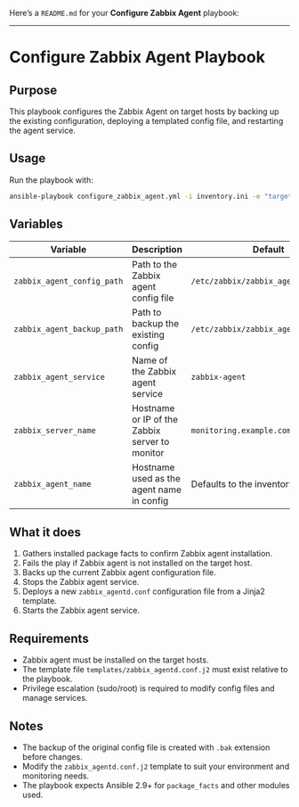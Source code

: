 Here’s a `README.md` for your **Configure Zabbix Agent** playbook:

---

# Configure Zabbix Agent Playbook

## Purpose

This playbook configures the Zabbix Agent on target hosts by backing up the existing configuration, deploying a templated config file, and restarting the agent service.

## Usage

Run the playbook with:

```bash
ansible-playbook configure_zabbix_agent.yml -i inventory.ini -e "target=your_target_group zabbix_server_name=monitoring.example.com"
```

## Variables

| Variable                   | Description                                    | Default                              |
| -------------------------- | ---------------------------------------------- | ------------------------------------ |
| `zabbix_agent_config_path` | Path to the Zabbix agent config file           | `/etc/zabbix/zabbix_agentd.conf`     |
| `zabbix_agent_backup_path` | Path to backup the existing config             | `/etc/zabbix/zabbix_agentd.conf.bak` |
| `zabbix_agent_service`     | Name of the Zabbix agent service               | `zabbix-agent`                       |
| `zabbix_server_name`       | Hostname or IP of the Zabbix server to monitor | `monitoring.example.com`             |
| `zabbix_agent_name`        | Hostname used as the agent name in config      | Defaults to the inventory hostname   |

## What it does

1. Gathers installed package facts to confirm Zabbix agent installation.
2. Fails the play if Zabbix agent is not installed on the target host.
3. Backs up the current Zabbix agent configuration file.
4. Stops the Zabbix agent service.
5. Deploys a new `zabbix_agentd.conf` configuration file from a Jinja2 template.
6. Starts the Zabbix agent service.

## Requirements

* Zabbix agent must be installed on the target hosts.
* The template file `templates/zabbix_agentd.conf.j2` must exist relative to the playbook.
* Privilege escalation (sudo/root) is required to modify config files and manage services.

## Notes

* The backup of the original config file is created with `.bak` extension before changes.
* Modify the `zabbix_agentd.conf.j2` template to suit your environment and monitoring needs.
* The playbook expects Ansible 2.9+ for `package_facts` and other modules used.
